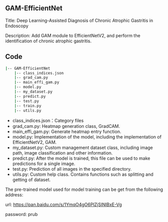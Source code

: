 

## GAM-EfficientNet

Title: Deep Learning-Assisted Diagnosis of Chronic Atrophic Gastritis in Endoscopy

Description: Add GAM module to EfficientNetV2, and perform the identification of chronic atrophic gastritis.


## Code

```bash
|-- GAM-EfficientNet
 	|-- class_indices.json
 	|-- grad_cam.py
 	|-- main_effi_gam.py
    |-- model.py
    |-- my_dataset.py
    |-- predict.py
    |-- test.py
    |-- train.py
    |-- utils.py
```



- class_indices.json：Category files
- grad_cam.py: Heatmap generation class, GradCAM.
- main_effi_gam.py: Generate heatmap entry function.
- model.py: Implementation of the model, including the implementation of EfficientNetV2, GAM.
- my_dataset.py: Custom management dataset class, including image path, image classification and other information.
- predict.py: After the model is trained, this file can be used to make predictions for a single image.
- test.py: Prediction of all images in the specified directory.
- utils.py: Custom help class. Contains functions such as splitting and getting of dataset.



The pre-trained model used for model training can be get from the following address:

url: https://pan.baidu.com/s/1YmqO4gO6PlZjSINIBxE-Vg  

password: prub

 # 
